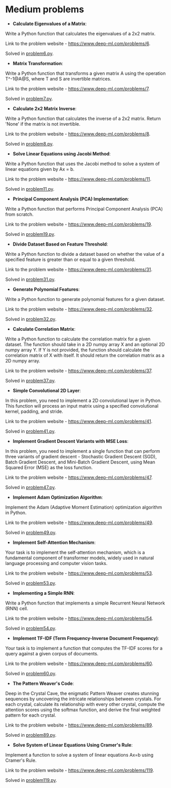 # Medium problems
* **Calculate Eigenvalues of a Matrix**:
  
Write a Python function that calculates the eigenvalues of a 2x2 matrix.

Link to the problem website - https://www.deep-ml.com/problems/6.

Solved in [problem6.py](problem6.py).

* **Matrix Transformation**:
  
Write a Python function that transforms a given matrix A using the operation T^-1@A@S, where T and S are invertible matrices.

Link to the problem website - https://www.deep-ml.com/problems/7.

Solved in [problem7.py](problem7.py).

* **Calculate 2x2 Matrix Inverse**:
  
Write a Python function that calculates the inverse of a 2x2 matrix. Return 'None' if the matrix is not invertible.

Link to the problem website - https://www.deep-ml.com/problems/8.

Solved in [problem8.py](problem8.py).

* **Solve Linear Equations using Jacobi Method**:

Write a Python function that uses the Jacobi method to solve a system of linear equations given by Ax = b.

Link to the problem website - https://www.deep-ml.com/problems/11.

Solved in [problem11.py](problem11.py).

* **Principal Component Analysis (PCA) Implementation**:

Write a Python function that performs Principal Component Analysis (PCA) from scratch.

Link to the problem website - https://www.deep-ml.com/problems/19.

Solved in [problem19.py](problem19.py).

* **Divide Dataset Based on Feature Threshold**:

Write a Python function to divide a dataset based on whether the value of a specified feature is greater than or equal to a given threshold.

Link to the problem website - https://www.deep-ml.com/problems/31.

Solved in [problem31.py](problem31.py).

* **Generate Polynomial Features**:

Write a Python function to generate polynomial features for a given dataset.

Link to the problem website - https://www.deep-ml.com/problems/32.

Solved in [problem32.py](problem32.py).

* **Calculate Correlation Matrix**:

Write a Python function to calculate the correlation matrix for a given dataset. The function should take in a 2D numpy array X and an optional 2D numpy array Y. If Y is not provided, the function should calculate the correlation matrix of X with itself. It should return the correlation matrix as a 2D numpy array.

Link to the problem website - https://www.deep-ml.com/problems/37.

Solved in [problem37.py](problem37.py).

* **Simple Convolutional 2D Layer**:

In this problem, you need to implement a 2D convolutional layer in Python. This function will process an input matrix using a specified convolutional kernel, padding, and stride.

Link to the problem website - https://www.deep-ml.com/problems/41.

Solved in [problem41.py](problem41.py).

* **Implement Gradient Descent Variants with MSE Loss**:
  
In this problem, you need to implement a single function that can perform three variants of gradient descent - Stochastic Gradient Descent (SGD), Batch Gradient Descent, and Mini-Batch Gradient Descent, using Mean Squared Error (MSE) as the loss function.

Link to the problem website - https://www.deep-ml.com/problems/47.

Solved in [problem47.py](problem47.py).

* **Implement Adam Optimization Algorithm**:
  
Implement the Adam (Adaptive Moment Estimation) optimization algorithm in Python.

Link to the problem website - https://www.deep-ml.com/problems/49.

Solved in [problem49.py](problem49.py).

* **Implement Self-Attention Mechanism**:
  
Your task is to implement the self-attention mechanism, which is a fundamental component of transformer models, widely used in natural language processing and computer vision tasks.

Link to the problem website - https://www.deep-ml.com/problems/53.

Solved in [problem53.py](problem53.py).


* **Implementing a Simple RNN**:
  
Write a Python function that implements a simple Recurrent Neural Network (RNN) cell.

Link to the problem website - https://www.deep-ml.com/problems/54.

Solved in [problem54.py](problem54.py).

* **Implement TF-IDF (Term Frequency-Inverse Document Frequency)**:
  
Your task is to implement a function that computes the TF-IDF scores for a query against a given corpus of documents.

Link to the problem website - https://www.deep-ml.com/problems/60.

Solved in [problem60.py](problem60.py).

* **The Pattern Weaver's Code**:
  
Deep in the Crystal Cave, the enigmatic Pattern Weaver creates stunning sequences by uncovering the intricate relationships between crystals. For each crystal, calculate its relationship with every other crystal, compute the attention scores using the softmax function, and derive the final weighted pattern for each crystal. 

Link to the problem website - https://www.deep-ml.com/problems/89.

Solved in [problem89.py](problem89.py).

* **Solve System of Linear Equations Using Cramer's Rule**:
  
Implement a function to solve a system of linear equations Ax=b using Cramer's Rule.

Link to the problem website - https://www.deep-ml.com/problems/119.

Solved in [problem119.py](problem119.py).

